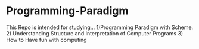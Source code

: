# Programming-Paradigm

This Repo is intended for studying...
  1)Programming Paradigm with Scheme. 
  2) Understanding Structure and Interpretation of Computer Programs
  3) How to Have fun with computing
